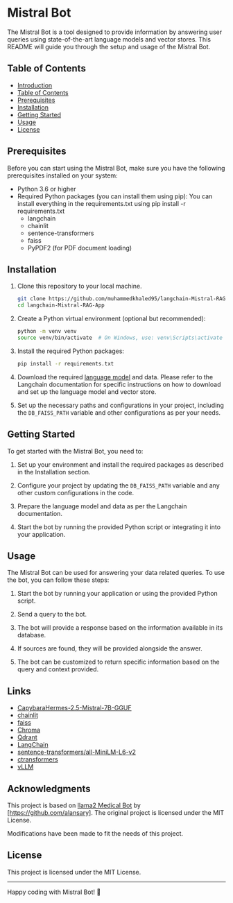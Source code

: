 # Mistral Bot

The Mistral Bot is a tool designed to provide information by answering user queries using state-of-the-art language models and vector stores. This README will guide you through the setup and usage of the Mistral Bot.

## Table of Contents

- [Introduction](#langchain-Mistral-RAG-App)
- [Table of Contents](#table-of-contents)
- [Prerequisites](#prerequisites)
- [Installation](#installation)
- [Getting Started](#getting-started)
- [Usage](#usage)
- [License](#license)

## Prerequisites

Before you can start using the Mistral Bot, make sure you have the following prerequisites installed on your system:

- Python 3.6 or higher
- Required Python packages (you can install them using pip): You can install everything in the requirements.txt using
pip install -r requirements.txt
  - langchain
  - chainlit
  - sentence-transformers
  - faiss
  - PyPDF2 (for PDF document loading)

## Installation

1. Clone this repository to your local machine.

    ```bash
    git clone https://github.com/muhammedkhaled95/langchain-Mistral-RAG-App.git
    cd langchain-Mistral-RAG-App
    ```

2. Create a Python virtual environment (optional but recommended):

    ```bash
    python -m venv venv
    source venv/bin/activate  # On Windows, use: venv\Scripts\activate
    ```

3. Install the required Python packages:

    ```bash
    pip install -r requirements.txt
    ```

4. Download the required [language model](https://huggingface.co/TheBloke/CapybaraHermes-2.5-Mistral-7B-GGUF) and data. Please refer to the Langchain documentation for specific instructions on how to download and set up the language model and vector store.

5. Set up the necessary paths and configurations in your project, including the `DB_FAISS_PATH` variable and other configurations as per your needs.

## Getting Started

To get started with the Mistral Bot, you need to:

1. Set up your environment and install the required packages as described in the Installation section.

2. Configure your project by updating the `DB_FAISS_PATH` variable and any other custom configurations in the code.

3. Prepare the language model and data as per the Langchain documentation.

4. Start the bot by running the provided Python script or integrating it into your application.

## Usage

The Mistral Bot can be used for answering your data related queries. To use the bot, you can follow these steps:

1. Start the bot by running your application or using the provided Python script.

2. Send a query to the bot.

3. The bot will provide a response based on the information available in its database.

4. If sources are found, they will be provided alongside the answer.

5. The bot can be customized to return specific information based on the query and context provided.

## Links

- [CapybaraHermes-2.5-Mistral-7B-GGUF](https://huggingface.co/TheBloke/CapybaraHermes-2.5-Mistral-7B-GGUF)
- [chainlit](https://github.com/Chainlit/chainlit)
- [faiss](https://github.com/facebookresearch/faiss)
- [Chroma](https://www.trychroma.com)
- [Qdrant](https://qdrant.tech)
- [LangChain](https://python.langchain.com/v0.1/docs/get_started/introduction.html)
- [sentence-transformers/all-MiniLM-L6-v2](https://huggingface.co/sentence-transformers/all-MiniLM-L6-v2)
- [ctransformers](https://github.com/marella/ctransformers)
- [vLLM](https://github.com/vllm-project/vllm)

## Acknowledgments

This project is based on [llama2 Medical Bot](https://github.com/alansary/langchain-medical-bot) by [https://github.com/alansary]. The original project is licensed under the MIT License.

Modifications have been made to fit the needs of this project.

## License

This project is licensed under the MIT License.

---

Happy coding with Mistral Bot! 🚀
